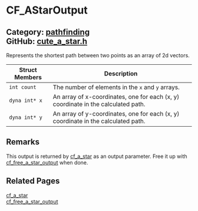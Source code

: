 [//]: # (This file is automatically generated by Cute Framework's docs parser.)
[//]: # (Do not edit this file by hand!)
[//]: # (See: https://github.com/RandyGaul/cute_framework/blob/master/samples/docs_parser.cpp)
[](../header.md ':include')

# CF_AStarOutput

Category: [pathfinding](/api_reference?id=pathfinding)  
GitHub: [cute_a_star.h](https://github.com/RandyGaul/cute_framework/blob/master/include/cute_a_star.h)  
---

Represents the shortest path between two points as an array of 2d vectors.

Struct Members | Description
--- | ---
`int count` | The number of elements in the `x` and `y` arrays.
`dyna int* x` | An array of x-coordinates, one for each (x, y) coordinate in the calculated path.
`dyna int* y` | An array of y-coordinates, one for each (x, y) coordinate in the calculated path.

## Remarks

This output is returned by [cf_a_star](/pathfinding/cf_a_star.md) as an output parameter. Free it up with [cf_free_a_star_output](/pathfinding/cf_free_a_star_output.md) when done.

## Related Pages

[cf_a_star](/pathfinding/cf_a_star.md)  
[cf_free_a_star_output](/pathfinding/cf_free_a_star_output.md)  
